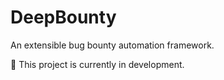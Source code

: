 # DeepBounty
An extensible bug bounty automation framework.

🚧 This project is currently in development.
